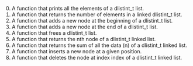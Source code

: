 0. A  function that prints all the elements of a dlistint_t list.
1. A function that returns the number of elements in a linked dlistint_t list.
2. A function that adds a new node at the beginning of a dlistint_t list.
3. A function that adds a new node at the end of a dlistint_t list.
4. A function that frees a dlistint_t list.
5. A function that returns the nth node of a dlistint_t linked list.
6. A function that returns the sum of all the data (n) of a dlistint_t linked list.
7. A function that inserts a new node at a given position.
8. A function that deletes the node at index index of a dlistint_t linked list.
